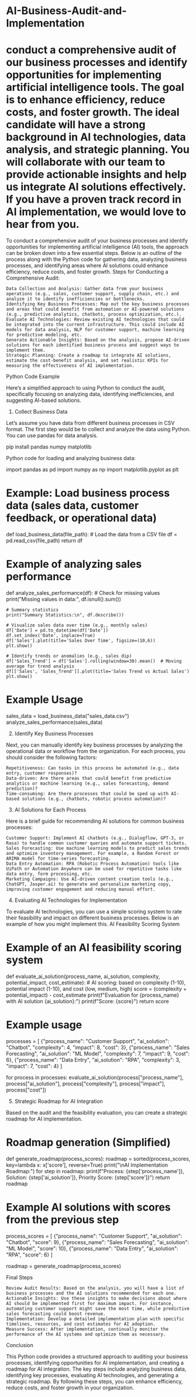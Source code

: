 # AI-Business-Audit-and-Implementation
conduct a comprehensive audit of our business processes and identify opportunities for implementing artificial intelligence tools. The goal is to enhance efficiency, reduce costs, and foster growth. The ideal candidate will have a strong background in AI technologies, data analysis, and strategic planning. You will collaborate with our team to provide actionable insights and help us integrate AI solutions effectively. If you have a proven track record in AI implementation, we would love to hear from you.
================
To conduct a comprehensive audit of your business processes and identify opportunities for implementing artificial intelligence (AI) tools, the approach can be broken down into a few essential steps. Below is an outline of the process along with the Python code for gathering data, analyzing business processes, and identifying areas where AI solutions could enhance efficiency, reduce costs, and foster growth.
Steps for Conducting a Comprehensive Audit:

    Data Collection and Analysis: Gather data from your business operations (e.g., sales, customer support, supply chain, etc.) and analyze it to identify inefficiencies or bottlenecks.
    Identifying Key Business Processes: Map out the key business processes and areas that could benefit from automation or AI-powered solutions (e.g., predictive analytics, chatbots, process optimization, etc.).
    Evaluate AI Technologies: Review existing AI technologies that could be integrated into the current infrastructure. This could include AI models for data analysis, NLP for customer support, machine learning for predictive modeling, etc.
    Generate Actionable Insights: Based on the analysis, propose AI-driven solutions for each identified business process and suggest ways to implement them.
    Strategic Planning: Create a roadmap to integrate AI solutions, estimate the cost-benefit analysis, and set realistic KPIs for measuring the effectiveness of AI implementation.

Python Code Example

Here’s a simplified approach to using Python to conduct the audit, specifically focusing on analyzing data, identifying inefficiencies, and suggesting AI-based solutions.
1. Collect Business Data

Let’s assume you have data from different business processes in CSV format. The first step would be to collect and analyze the data using Python. You can use pandas for data analysis.

pip install pandas numpy matplotlib

Python code for loading and analyzing business data:

import pandas as pd
import numpy as np
import matplotlib.pyplot as plt

# Example: Load business process data (sales data, customer feedback, or operational data)
def load_business_data(file_path):
    # Load the data from a CSV file
    df = pd.read_csv(file_path)
    return df

# Example of analyzing sales performance
def analyze_sales_performance(df):
    # Check for missing values
    print("Missing values in data:", df.isnull().sum())
    
    # Summary statistics
    print("Summary Statistics:\n", df.describe())
    
    # Visualize sales data over time (e.g., monthly sales)
    df['Date'] = pd.to_datetime(df['Date'])
    df.set_index('Date', inplace=True)
    df['Sales'].plot(title='Sales Over Time', figsize=(10,6))
    plt.show()

    # Identify trends or anomalies (e.g., sales dip)
    df['Sales_Trend'] = df['Sales'].rolling(window=30).mean()  # Moving average for trend analysis
    df[['Sales', 'Sales_Trend']].plot(title='Sales Trend vs Actual Sales')
    plt.show()

# Example Usage
sales_data = load_business_data("sales_data.csv")
analyze_sales_performance(sales_data)

2. Identify Key Business Processes

Next, you can manually identify key business processes by analyzing the operational data or workflow from the organization. For each process, you should consider the following factors:

    Repetitiveness: Can tasks in this process be automated (e.g., data entry, customer responses)?
    Data-driven: Are there areas that could benefit from predictive analytics or machine learning (e.g., sales forecasting, demand prediction)?
    Time-consuming: Are there processes that could be sped up with AI-based solutions (e.g., chatbots, robotic process automation)?

3. AI Solutions for Each Process

Here is a brief guide for recommending AI solutions for common business processes:

    Customer Support: Implement AI chatbots (e.g., Dialogflow, GPT-3, or Rasa) to handle common customer queries and automate support tickets.
    Sales Forecasting: Use machine learning models to predict sales trends and optimize inventory management. For example, a Random Forest or ARIMA model for time-series forecasting.
    Data Entry Automation: RPA (Robotic Process Automation) tools like UiPath or Automation Anywhere can be used for repetitive tasks like data entry, form processing, etc.
    Marketing Campaigns: Use AI-driven content creation tools (e.g., ChatGPT, Jasper.ai) to generate and personalize marketing copy, improving customer engagement and reducing manual effort.

4. Evaluating AI Technologies for Implementation

To evaluate AI technologies, you can use a simple scoring system to rate their feasibility and impact on different business processes. Below is an example of how you might implement this.
AI Feasibility Scoring System

# Example of an AI feasibility scoring system
def evaluate_ai_solution(process_name, ai_solution, complexity, potential_impact, cost_estimate):
    # AI scoring: based on complexity (1-10), potential impact (1-10), and cost (low, medium, high)
    score = (complexity + potential_impact) - cost_estimate
    print(f"Evaluation for {process_name} with AI solution {ai_solution}:")
    print(f"Score: {score}")
    return score

# Example usage
processes = [
    {"process_name": "Customer Support", "ai_solution": "Chatbot", "complexity": 4, "impact": 8, "cost": 3},
    {"process_name": "Sales Forecasting", "ai_solution": "ML Model", "complexity": 7, "impact": 9, "cost": 6},
    {"process_name": "Data Entry", "ai_solution": "RPA", "complexity": 3, "impact": 7, "cost": 4}
]

for process in processes:
    evaluate_ai_solution(process["process_name"], process["ai_solution"], process["complexity"], process["impact"], process["cost"])

5. Strategic Roadmap for AI Integration

Based on the audit and the feasibility evaluation, you can create a strategic roadmap for AI implementation.

# Roadmap generation (Simplified)
def generate_roadmap(process_scores):
    roadmap = sorted(process_scores, key=lambda x: x['score'], reverse=True)
    print("\nAI Implementation Roadmap:")
    for step in roadmap:
        print(f"Process: {step['process_name']}, Solution: {step['ai_solution']}, Priority Score: {step['score']}")
    return roadmap

# Example AI solutions with scores from the previous step
process_scores = [
    {"process_name": "Customer Support", "ai_solution": "Chatbot", "score": 9},
    {"process_name": "Sales Forecasting", "ai_solution": "ML Model", "score": 10},
    {"process_name": "Data Entry", "ai_solution": "RPA", "score": 6}
]

roadmap = generate_roadmap(process_scores)

Final Steps

    Review Audit Results: Based on the analysis, you will have a list of business processes and the AI solutions recommended for each one.
    Actionable Insights: Use these insights to make decisions about where AI should be implemented first for maximum impact. For instance, automating customer support might save the most time, while predictive sales forecasting could boost revenue.
    Implementation: Develop a detailed implementation plan with specific timelines, resources, and cost estimates for AI adoption.
    Measure Success: After implementation, continually monitor the performance of the AI systems and optimize them as necessary.

Conclusion

This Python code provides a structured approach to auditing your business processes, identifying opportunities for AI implementation, and creating a roadmap for AI integration. The key steps include analyzing business data, identifying key processes, evaluating AI technologies, and generating a strategic roadmap. By following these steps, you can enhance efficiency, reduce costs, and foster growth in your organization.
